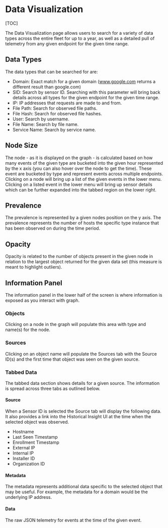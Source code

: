 # Data Visualization

[TOC]

The Data Visualization page allows users to search for a variety of data types across the entire fleet for up to a year, as well as a detailed pull of telemetry from any given endpoint for the given time range.

## Data Types

The data types that can be searched for are:

* Domain: Exact match for a given domain (www.google.com returns a different result than google.com)
* SID: Search by sensor ID. Searching with this parameter will bring back details across all types for  the given endpoint for the given time range.
* IP: IP addresses that requests are made to and from.
* File Path: Search for observed file paths. 
* File Hash: Search for observed file hashes.
* User: Search by username.
* File Name: Search by file name.
* Service Name: Search by service name.

## Node Size

The node - as it is displayed on the graph - is calculated based on how many events of the given type are bucketed into the given hour represented by the x axis (you can also hover over the node to get the time). These event are bucketed by type and represent events across multiple endpoints. Clicking on a node will bring up a list of the given events in the lower menu. Clicking on a listed event in the lower menu will bring up sensor details which can be further expanded into the tabbed region on the lower right.

## Prevalence 

The prevalence is represented by a given nodes position on the y axis. The prevalence represents the number of hosts the specific type instance that has been observed on during the time period.

## Opacity

Opacity is related to the number of objects present in the given node in relation to the largest object returned for the given data set (this measure is meant to highlight outliers).

## Information Panel

The information panel in the lower half of the screen is where information is exposed as you interact with graph.

### Objects

Clicking on a node in the graph will populate this area with type and name(s) for the node.

### Sources

Clicking on an object name will populate the Sources tab with the Source ID(s) and the first time that object was seen on the given source.

### Tabbed Data 

The tabbed data section shows details for a given source. The information is spread across three tabs as outlined below.

#### Source

When a Sensor ID is selected the Source tab will display the following data. It also provides a link into the Historical Insight UI at the time when the selected object was observed.

* Hostname
* Last Seen Timestamp
* Enrollment Timestamp
* External IP
* Internal IP
* Installer ID
* Organization ID

#### Metadata 

The metadata represents additional data specific to the selected object that may be useful. For example, the metadata for a domain would be the underlying IP address.

#### Data

The raw JSON telemetry for events at the time of the given event.




